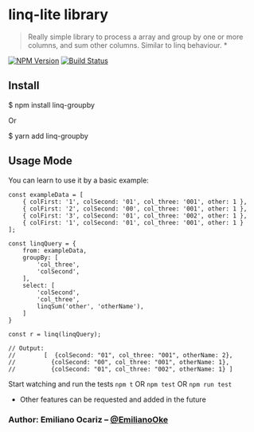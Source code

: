 # linq-lite library

> Really simple library to process a array and group by one or more columns, and sum other columns. Similar to linq behaviour. *

[![NPM Version](https://img.shields.io/npm/v/linq-groupby.svg)](https://www.npmjs.com/package/linq-groupby)
[![Build Status](https://api.travis-ci.com/correooke/linq-lite.svg?branch=master)](https://travis-ci.com/correooke/linq-lite)

## Install

$ npm install linq-groupby

Or

$ yarn add linq-groupby

## Usage Mode

You can learn to use it by a basic example: 

    const exampleData = [
        { colFirst: '1', colSecond: '01', col_three: '001', other: 1 },
        { colFirst: '2', colSecond: '00', col_three: '001', other: 1 },
        { colFirst: '3', colSecond: '01', col_three: '002', other: 1 },
        { colFirst: '1', colSecond: '01', col_three: '001', other: 1 }
    ];
        
    const linqQuery = {
        from: exampleData, 
        groupBy: [
            'col_three', 
            'colSecond',
        ],
        select: [
            'colSecond',
            'col_three', 
            linqSum('other', 'otherName'),
        ]
    }
    
    const r = linq(linqQuery);

    // Output:
    //        [  {colSecond: "01", col_three: "001", otherName: 2},
    //          {colSecond: "00", col_three: "001", otherName: 1},
    //          {colSecond: "01", col_three: "002", otherName: 1} ]


Start watching and run the tests
`npm t` OR `npm test` OR `npm run test`

* Other features can be requested and added in the future

### Author: Emiliano Ocariz – [@EmilianoOke](https://twitter.com/EmilianoOke)